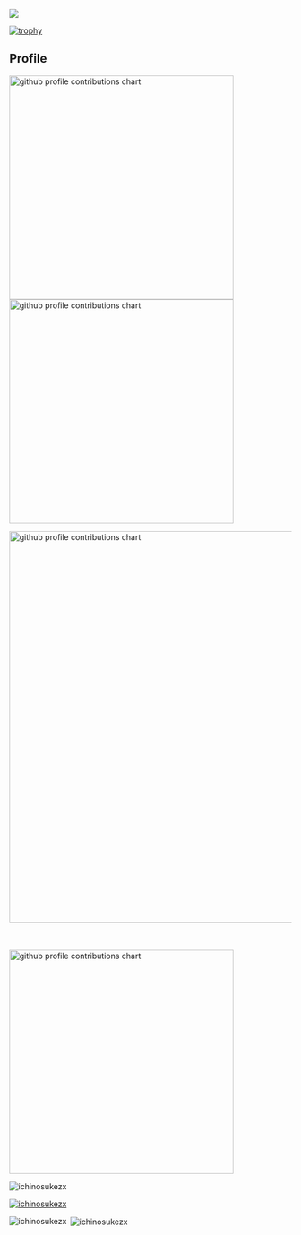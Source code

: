 ![](https://komarev.com/ghpvc/?username=ichinosukezx)

[![trophy](https://github-profile-trophy.vercel.app/?username=ichinosukezx&theme=onedark)](https://github.com/ryo-ma/github-profile-trophy)

## Profile


<p align="left">
  <picture>
        <source media="(prefers-color-scheme: dark)"  srcset="output/metrics.base.svg" width="400" />
	<source media="(prefers-color-scheme: light)" srcset="output/metrics.base.svg" width="400" />
	<img alt="github profile contributions chart"    src="https://raw.githubusercontent.com/ichinosukezx/ichinosukezx/output-3d-contrib/day.svg" />
  </picture>
  <picture>
   	<source media="(prefers-color-scheme: dark)"  srcset="output/details.svg" width="400" />
	<source media="(prefers-color-scheme: light)" srcset="output/details.svg" width="400" />
	<img alt="github profile contributions chart"    src="https://raw.githubusercontent.com/ichinosukezx/ichinosukezx/output-3d-contrib/day.svg" />
  </picture>
</p>

<p align="left" >
	<picture>
	  <source media="(prefers-color-scheme: dark)"  srcset="profile-3d-contrib/profile-night-rainbow.svg" width="700" />
	  <source media="(prefers-color-scheme: light)" srcset="profile-3d-contrib/profile-season-animate.svg" width="700" />
	  <img alt="github profile contributions chart"    src="https://raw.githubusercontent.com/ichinosukezx/ichinosukezx/output-3d-contrib/day.svg" />
	</picture>
</p>　

<p align="left">
<picture>
  <source media="(prefers-color-scheme: light)"  srcset="output/metrics.plugin.achievements.compact.svg" width="400" />
  <source media="(prefers-color-scheme: dark)"  srcset="output/metrics.plugin.achievements.compact.svg" width="400" />
 <img alt="github profile contributions chart"    src="https://raw.githubusercontent.com/ichinosukezx/ichinosukezx/output-3d-contrib/day.svg" />
</picture>




<p align="left"> <img src="https://komarev.com/ghpvc/?username=ichinosukezx&label=Profile%20views&color=0e75b6&style=flat" alt="ichinosukezx" /> </p>

<p align="left"> <a href="https://github.com/ryo-ma/github-profile-trophy"><img src="https://github-profile-trophy.vercel.app/?username=ichinosukezx" alt="ichinosukezx" /></a> </p>



<p><img align="left" src="https://github-readme-stats.vercel.app/api/top-langs?username=ichinosukezx&show_icons=true&locale=en&layout=compact" alt="ichinosukezx" /></p>

<p>&nbsp;<img align="center" src="https://github-readme-stats.vercel.app/api?username=ichinosukezx&show_icons=true&locale=en" alt="ichinosukezx" /></p>
<!--
**ichinosukezx/ichinosukezx** is a ✨ _special_ ✨ repository because its `README.md` (this file) appears on your GitHub profile.

Here are some ideas to get you started:

- 🔭 I’m currently working on ...
- 🌱 I’m currently learning ...
- 👯 I’m looking to collaborate on ...
- 🤔 I’m looking for help with ...
- 💬 Ask me about ...
- 📫 How to reach me: ...
- 😄 Pronouns: ...
- ⚡ Fun fact: ...
-->
